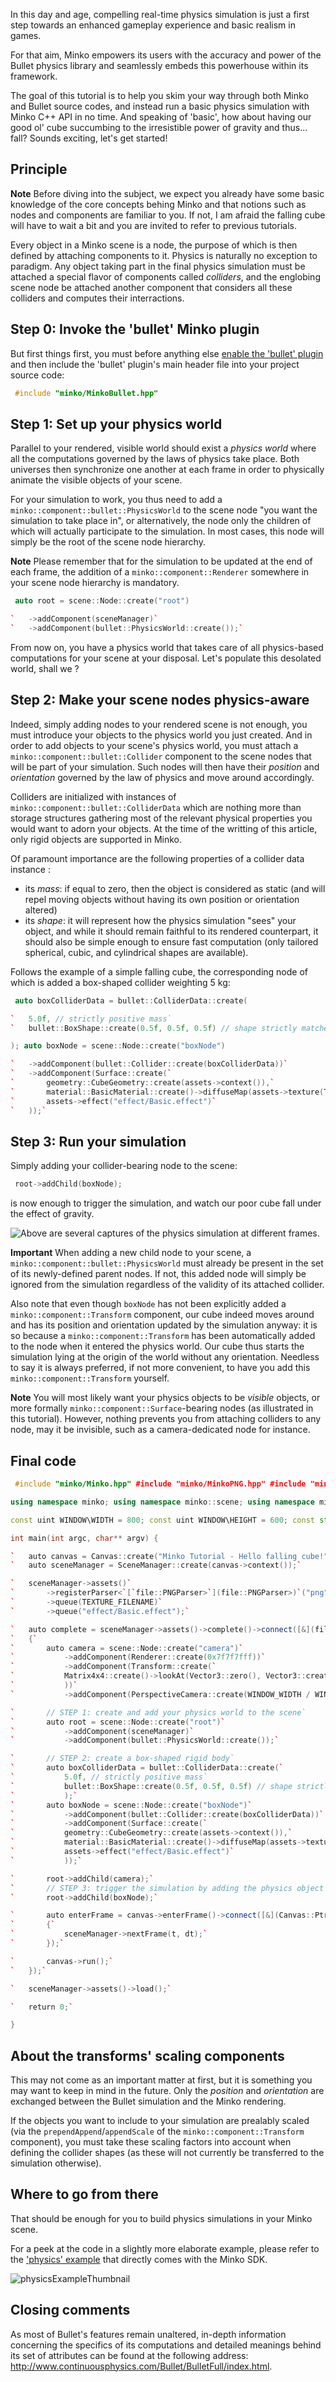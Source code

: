 In this day and age, compelling real-time physics simulation is just a first step towards an enhanced gameplay experience and basic realism in games.

For that aim, Minko empowers its users with the accuracy and power of the Bullet physics library and seamlessly embeds this powerhouse within its framework.

The goal of this tutorial is to help you skim your way through both Minko and Bullet source codes, and instead run a basic physics simulation with Minko C++ API in no time. And speaking of 'basic', how about having our good ol' cube succumbing to the irresistible power of gravity and thus... fall? Sounds exciting, let's get started!

Principle
---------

**Note** Before diving into the subject, we expect you already have some basic knowledge of the core concepts behing Minko and that notions such as nodes and components are familiar to you. If not, I am afraid the falling cube will have to wait a bit and you are invited to refer to previous tutorials.

Every object in a Minko scene is a node, the purpose of which is then defined by attaching components to it. Physics is naturally no exception to paradigm. Any object taking part in the final physics simulation must be attached a special flavor of components called *colliders*, and the englobing scene node be attached another component that considers all these colliders and computes their interractions.

Step 0: Invoke the 'bullet' Minko plugin
----------------------------------------

But first things first, you must before anything else [enable the 'bullet' plugin](How_to_enable_a_plugin) and then include the 'bullet' plugin's main header file into your project source code:


```cpp
 #include "minko/MinkoBullet.hpp" 
```


Step 1: Set up your physics world
---------------------------------

Parallel to your rendered, visible world should exist a *physics world* where all the computations governed by the laws of physics take place. Both universes then synchronize one another at each frame in order to physically animate the visible objects of your scene.

For your simulation to work, you thus need to add a `minko::component::bullet::PhysicsWorld` to the scene node "you want the simulation to take place in", or alternatively, the node only the children of which will actually participate to the simulation. In most cases, this node will simply be the root of the scene node hierarchy.

**Note** Please remember that for the simulation to be updated at the end of each frame, the addition of a `minko::component::Renderer` somewhere in your scene node hierarchy is mandatory.


```cpp
 auto root = scene::Node::create("root")

`   ->addComponent(sceneManager)`
`   ->addComponent(bullet::PhysicsWorld::create());`


```


From now on, you have a physics world that takes care of all physics-based computations for your scene at your disposal. Let's populate this desolated world, shall we ?

Step 2: Make your scene nodes physics-aware
-------------------------------------------

Indeed, simply adding nodes to your rendered scene is not enough, you must introduce your objects to the physics world you just created. And in order to add objects to your scene's physics world, you must attach a `minko::component::bullet::Collider` component to the scene nodes that will be part of your simulation. Such nodes will then have their *position* and *orientation* governed by the law of physics and move around accordingly.

Colliders are initialized with instances of `minko::component::bullet::ColliderData` which are nothing more than storage structures gathering most of the relevant physical properties you would want to adorn your objects. At the time of the writting of this article, only rigid objects are supported in Minko.

Of paramount importance are the following properties of a collider data instance :

-   its *mass*: if equal to zero, then the object is considered as static (and will repel moving objects without having its own position or orientation altered)
-   its *shape*: it will represent how the physics simulation "sees" your object, and while it should remain faithful to its rendered counterpart, it should also be simple enough to ensure fast computation (only tailored spherical, cubic, and cylindrical shapes are available).

Follows the example of a simple falling cube, the corresponding node of which is added a box-shaped collider weighting 5 kg:


```cpp
 auto boxColliderData = bullet::ColliderData::create(

`   5.0f, // strictly positive mass`
`   bullet::BoxShape::create(0.5f, 0.5f, 0.5f) // shape strictly matches the CubeGeometry`

); auto boxNode = scene::Node::create("boxNode")

`   ->addComponent(bullet::Collider::create(boxColliderData))`
`   ->addComponent(Surface::create(`
`       geometry::CubeGeometry::create(assets->context()),`
`       material::BasicMaterial::create()->diffuseMap(assets->texture(TEXTURE_FILENAME)),`
`       assets->effect("effect/Basic.effect")`
`   ));`


```


Step 3: Run your simulation
---------------------------

Simply adding your collider-bearing node to the scene:


```cpp
 root->addChild(boxNode); 
```


is now enough to trigger the simulation, and watch our poor cube fall under the effect of gravity.

![Above are several captures of the physics simulation at different frames.](images/FallingCube.png "Above are several captures of the physics simulation at different frames.")

**Important** When adding a new child node to your scene, a `minko::component::bullet::PhysicsWorld` must already be present in the set of its newly-defined parent nodes. If not, this added node will simply be ignored from the simulation regardless of the validity of its attached collider.

Also note that even though `boxNode` has not been explicitly added a `minko::component::Transform` component, our cube indeed moves around and has its position and orientation updated by the simulation anyway: it is so because a `minko::component::Transform` has been automatically added to the node when it entered the physics world. Our cube thus starts the simulation lying at the origin of the world without any orientation. Needless to say it is always preferred, if not more convenient, to have you add this `minko::component::Transform` yourself.

**Note** You will most likely want your physics objects to be *visible* objects, or more formally `minko::component::Surface`-bearing nodes (as illustrated in this tutorial). However, nothing prevents you from attaching colliders to any node, may it be invisible, such as a camera-dedicated node for instance.

Final code
----------


```cpp
 #include "minko/Minko.hpp" #include "minko/MinkoPNG.hpp" #include "minko/MinkoSDL.hpp" // STEP 0 #include "minko/MinkoBullet.hpp"

using namespace minko; using namespace minko::scene; using namespace minko::component; using namespace minko::math;

const uint WINDOW\WIDTH = 800; const uint WINDOW\HEIGHT = 600; const std::string TEXTURE\FILENAME = "texture/box.png";

int main(int argc, char** argv) {

`   auto canvas = Canvas::create("Minko Tutorial - Hello falling cube!", WINDOW_WIDTH, WINDOW_HEIGHT);`
`   auto sceneManager = SceneManager::create(canvas->context());`

`   sceneManager->assets()`
`       ->registerParser<`[`file::PNGParser>`](file::PNGParser>)`("png")`
`       ->queue(TEXTURE_FILENAME)`
`       ->queue("effect/Basic.effect");`

`   auto complete = sceneManager->assets()->complete()->connect([&](file::AssetLibrary::Ptr assets)`
`   {`
`       auto camera = scene::Node::create("camera")`
`           ->addComponent(Renderer::create(0x7f7f7fff))`
`           ->addComponent(Transform::create(`
`           Matrix4x4::create()->lookAt(Vector3::zero(), Vector3::create(0.5f, 2.0f, 2.0f))`
`           ))`
`           ->addComponent(PerspectiveCamera::create(WINDOW_WIDTH / WINDOW_HEIGHT, (float) PI * 0.25f, .1f, 1000.f));`

`       // STEP 1: create and add your physics world to the scene`
`       auto root = scene::Node::create("root")`
`           ->addComponent(sceneManager)`
`           ->addComponent(bullet::PhysicsWorld::create());`

`       // STEP 2: create a box-shaped rigid body`
`       auto boxColliderData = bullet::ColliderData::create(`
`           5.0f, // strictly positive mass`
`           bullet::BoxShape::create(0.5f, 0.5f, 0.5f) // shape strictly matches the CubeGeometry`
`           );`
`       auto boxNode = scene::Node::create("boxNode")`
`           ->addComponent(bullet::Collider::create(boxColliderData))`
`           ->addComponent(Surface::create(`
`           geometry::CubeGeometry::create(assets->context()),`
`           material::BasicMaterial::create()->diffuseMap(assets->texture(TEXTURE_FILENAME)),`
`           assets->effect("effect/Basic.effect")`
`           ));`

`       root->addChild(camera);`
`       // STEP 3: trigger the simulation by adding the physics object to the scene`
`       root->addChild(boxNode);`

`       auto enterFrame = canvas->enterFrame()->connect([&](Canvas::Ptr canvas, float t, float dt)`
`       {`
`           sceneManager->nextFrame(t, dt);`
`       });`

`       canvas->run();`
`   });`

`   sceneManager->assets()->load();`

`   return 0;`

} 
```


About the transforms' scaling components
----------------------------------------

This may not come as an important matter at first, but it is something you may want to keep in mind in the future. Only the *position* and *orientation* are exchanged between the Bullet simulation and the Minko rendering.

If the objects you want to include to your simulation are prealably scaled (via the `prependAppend`/`appendScale` of the `minko::component::Transform` component), you must take these scaling factors into account when defining the collider shapes (as these will not currently be transferred to the simulation otherwise).

Where to go from there
----------------------

That should be enough for you to build physics simulations in your Minko scene.

For a peek at the code in a slightly more elaborate example, please refer to the ['physics' example](ExamplePhysics) that directly comes with the Minko SDK.

![physicsExampleThumbnail](images/PhysicsExample.jpeg "physicsExampleThumbnail")

Closing comments
----------------

As most of Bullet's features remain unaltered, in-depth information concerning the specifics of its computations and detailed meanings behind its set of attributes can be found at the following address: <http://www.continuousphysics.com/Bullet/BulletFull/index.html>.

